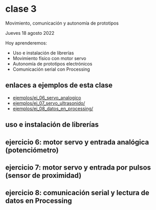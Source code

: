 # clase 3

Movimiento, comunicación y autonomía de prototipos

Jueves 18 agosto 2022

Hoy aprenderemos:

- Uso e instalación de librerías
- Movimiento físico con motor servo
- Autonomía de prototipos electrónicos
- Comunicación serial con Processing

## enlaces a ejemplos de esta clase

- [ejemplos/ej_06_servo_analogico](./ejemplos/ej_06_servo_analogico/)
- [ejemplos/ej_07_servo_ultrasonido/](./ejemplos/ej_07_servo_ultrasonido/)
- [ejemplos/ej_08_datos_en_processing/](./ejemplos/ej_08_datos_en_processing/)

## uso e instalación de librerías


## ejercicio 6: motor servo y entrada analógica (potenciómetro)

## ejercicio 7: motor servo y entrada por pulsos (sensor de proximidad)

## ejercicio 8: comunicación serial y lectura de datos en Processing
